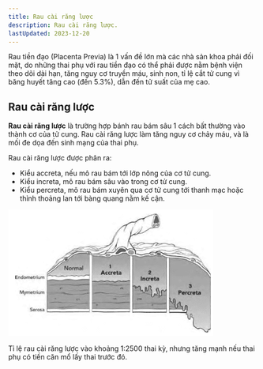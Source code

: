 ```yaml
---
title: Rau cài răng lược
description: Rau cài răng lược.
lastUpdated: 2023-12-20
---
```


Rau tiền đạo (Placenta Previa) là 1 vấn đề lớn mà các nhà sản khoa phải đối mặt, do những thai phụ với rau tiền đạo có thể phải được nằm bệnh viện theo dõi dài hạn, tăng nguy cơ truyền máu, sinh non, tỉ lệ cắt tử cung vì băng huyết tăng cao (đến 5.3%), dẫn đến tử suất của mẹ cao.

## Rau cài răng lược

**Rau cài răng lược** là trường hợp bánh rau bám sâu 1 cách bất thường vào thành cơ của tử cung. Rau cài răng lược làm tăng nguy cơ chảy máu, và là mối đe dọa đến sinh mạng của thai phụ.

Rau cài răng lược được phân ra:

- Kiểu accreta, nếu mô rau bám tới lớp nông của cơ tử cung.
- Kiểu increta, mô rau bám sâu vào trong cơ tử cung.
- Kiểu percreta, mô rau bám xuyên qua cơ tử cung tới thanh mạc hoặc thỉnh thoảng lan tới bàng quang nằm kế cận.

![Phân loại rau cài răng lược](../../../assets/benh-hoc-san-khoa/rau-cai-rang-luoc/phan-loai-rau-cai-rang-luoc.png)

Tỉ lệ rau cài răng lược vào khoảng 1:2500 thai kỳ, nhưng tăng mạnh nếu thai phụ có tiền căn mổ lấy thai trước đó.
